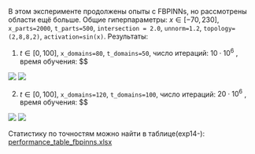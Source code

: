 В этом эксперименте продолжены опыты с FBPINNs, но рассмотрены области ещё больше. Общие гиперпараметры: $x \in [-70,230]$, `x_parts=2000`, `t_parts=500`, `intersection = 2.0`, `unnorm=1.2`, `topology=(2,8,8,2)`, `activation=sin(x)`.
Результаты:

1. $t \in [0,100]$, `x_domains=80`, `t_domains=50`, число итераций: $10\cdot 10^{6}$ , время обучения: $$   
<img src="https://github.com/mikhakuv/PINNs/blob/main/pictures/exp53_charts_15_1.png">  
<img src="https://github.com/mikhakuv/PINNs/blob/main/pictures/exp53_charts_15_2.png">  

2. $t \in [0,100]$, `x_domains=120`, `t_domains=100`, число итераций: $20\cdot 10^{6}$ , время обучения: $$   
<img src="https://github.com/mikhakuv/PINNs/blob/main/pictures/exp53_charts_16_1.png">  
<img src="https://github.com/mikhakuv/PINNs/blob/main/pictures/exp53_charts_16_2.png">  

Статистику по точностям можно найти в таблице(exp14-): [performance_table_fbpinns.xlsx](https://github.com/mikhakuv/PINNs/blob/main/statistics/performance_table_fbpinns.xlsx)  

